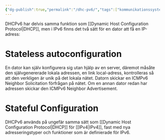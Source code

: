 ```yaml
---
{"dg-publish":true,"permalink":"/dhc-pv6/","tags":["kommunikationssystem"]}
---
```


DHCPv6 har delvis samma funktion som [[Dynamic Host Configuration Protocol\|DHCP]], men i IPv6 finns det två sätt för en dator att få en IP-adress:

# Stateless autoconfiguration
En dator kan själv konfigurera sig utan hjälp av en server, däremot måsåte den självgenererade lokala adressen, en link local-adress, kontrolleras så att den verkligen är unik på det lokala nätet. Datorn skickar en ICMPv6 Neighbor Solicitation förfrågan på nätet. Om en annan dator redan har adressen skickar den ICMPv6 Neighbor Advertisement. 

# Stateful Configuration
DHCPv6 används på ungefär samma sätt som [[Dynamic Host Configuration Protocol\|DHCP]] för [[IPv4\|IPv4]], fast med nya adresseringstyper och funktioner som är definierade för IPv6.